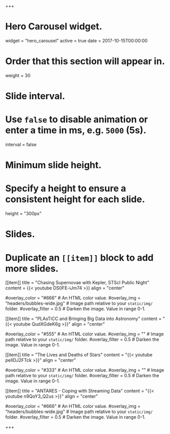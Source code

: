+++
# Hero Carousel widget.
widget = "hero_carousel"
active = true
date = 2017-10-15T00:00:00

# Order that this section will appear in.
weight = 30

# Slide interval.
# Use `false` to disable animation or enter a time in ms, e.g. `5000` (5s).
interval = false 

# Minimum slide height.
# Specify a height to ensure a consistent height for each slide.
height = "300px"

# Slides.
# Duplicate an `[[item]]` block to add more slides.
[[item]]
  title = "Chasing Supernovae with Kepler, STScI Public Night"
  content = {{< youtube DS0FE-iJm74 >}}
  align = "center"

  #overlay_color = "#666"  # An HTML color value.
  #overlay_img = "headers/bubbles-wide.jpg"  # Image path relative to your `static/img/` folder.
  #overlay_filter = 0.5  # Darken the image. Value in range 0-1.


[[item]]
  title = "PLAsTiCC and Bringing Big Data into Astronomy"
  content = "{{< youtube QudXGdeK6g >}}"
  align = "center"

  #overlay_color = "#555"  # An HTML color value.
  #overlay_img = ""  # Image path relative to your `static/img/` folder.
  #overlay_filter = 0.5  # Darken the image. Value in range 0-1.

[[item]]
  title = "The Lives and Deaths of Stars"
  content = "{{< youtube peIlDJ2FTck >}}"
  align = "center"

  #overlay_color = "#333"  # An HTML color value.
  #overlay_img = ""  # Image path relative to your `static/img/` folder.
  #overlay_filter = 0.5  # Darken the image. Value in range 0-1.


[[item]]
  title = "ANTARES - Coping with Streaming Data"
  content = "{{< youtube n9QoY3_Q2us >}}"
  align = "center"

  #overlay_color = "#666"  # An HTML color value.
  #overlay_img = "headers/bubbles-wide.jpg"  # Image path relative to your `static/img/` folder.
  #overlay_filter = 0.5  # Darken the image. Value in range 0-1.

+++
